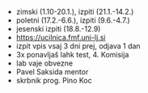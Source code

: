 - zimski (1.10-20.1.), izpiti (21.1.-14.2.)
- poletni (17.2.-6.6.), izpiti (9.6.-4.7.)
- jesenski izpiti (18.8.-12.9)
- https://ucilnica.fmf.uni-lj.si
- izpit vpis vsaj 3 dni prej, odjava 1 dan
- 3x ponavljaš lahk test, 4. Komisija
- lab vaje obvezne
- Pavel Saksida mentor
- skrbnik prog. Pino Koc